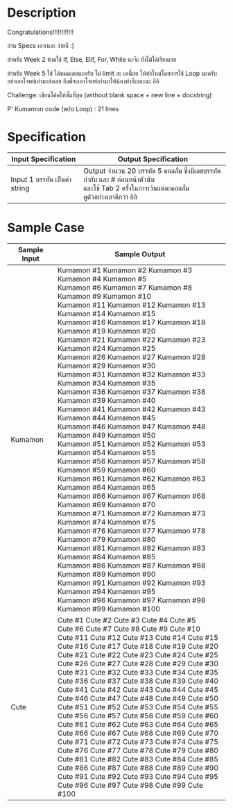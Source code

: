 # Description
Congratulations!!!!!!!!!!!!

อ่าน Specs เอาเนอะ ง่ายดี :)

สำหรับ Week 2
ห้ามใช้ If, Else, Elif, For, While นะจ๊ะ ยังไม่ได้เรียนเรย

สำหรับ Week 5
ใช้ ได้หมดเลยนะครับ ไม่ limit ละ เหนื่อย
ให้ทำใหม่โดยการใช้ Loop นะครับ อย่าเอาโจทย์เก่ามาส่งเลย ถึงพี่จะเอาโจทย์เก่ามาให้น้องทำก็เถอะนะ อิอิ

Challenge: เขียนโค้ดให้สั้นที่สุด
(without blank space + new line + docstring)

P' Kumamon code (w/o Loop)  : 21 lines

# Specification
| Input Specification | Output Specification |
| - | - |
| Input 1 บรรทัด เป็นค่า string | Output จำนวน 20 บรรทัด 5 คอลลั่ม ซึ่งมีเลขบรรทัดกำกับ และ # ก่อนหน้าตัวนับ <br> และใช้ Tab 2 ครั้งในการเว้นแต่ละคอลลั่ม <br> ดูตัวอย่างเอาดีกว่า อิอิ |

# Sample Case
| Sample Input | Sample Output |
| - | - |
| Kumamon | Kumamon #1		Kumamon #2		Kumamon #3		Kumamon #4		Kumamon #5 <br> Kumamon #6		Kumamon #7		Kumamon #8		Kumamon #9		Kumamon #10 <br> Kumamon #11		Kumamon #12		Kumamon #13		Kumamon #14		Kumamon #15 <br> Kumamon #16		Kumamon #17		Kumamon #18		Kumamon #19		Kumamon #20 <br> Kumamon #21		Kumamon #22		Kumamon #23		Kumamon #24		Kumamon #25 <br> Kumamon #26		Kumamon #27		Kumamon #28		Kumamon #29		Kumamon #30 <br> Kumamon #31		Kumamon #32		Kumamon #33		Kumamon #34		Kumamon #35 <br> Kumamon #36		Kumamon #37		Kumamon #38		Kumamon #39		Kumamon #40 <br> Kumamon #41		Kumamon #42		Kumamon #43		Kumamon #44		Kumamon #45 <br> Kumamon #46		Kumamon #47		Kumamon #48		Kumamon #49		Kumamon #50 <br> Kumamon #51		Kumamon #52		Kumamon #53		Kumamon #54		Kumamon #55 <br> Kumamon #56		Kumamon #57		Kumamon #58		Kumamon #59		Kumamon #60 <br> Kumamon #61		Kumamon #62		Kumamon #63		Kumamon #64		Kumamon #65 <br> Kumamon #66		Kumamon #67		Kumamon #68		Kumamon #69		Kumamon #70 <br> Kumamon #71		Kumamon #72		Kumamon #73		Kumamon #74		Kumamon #75 <br> Kumamon #76		Kumamon #77		Kumamon #78		Kumamon #79		Kumamon #80 <br> Kumamon #81		Kumamon #82		Kumamon #83		Kumamon #84		Kumamon #85 <br> Kumamon #86		Kumamon #87		Kumamon #88		Kumamon #89		Kumamon #90 <br> Kumamon #91		Kumamon #92		Kumamon #93		Kumamon #94		Kumamon #95 <br> Kumamon #96		Kumamon #97		Kumamon #98		Kumamon #99		Kumamon #100 |
| Cute | Cute #1		Cute #2		Cute #3		Cute #4		Cute #5 <br> Cute #6		Cute #7		Cute #8		Cute #9		Cute #10 <br> Cute #11		Cute #12		Cute #13		Cute #14		Cute #15 <br> Cute #16		Cute #17		Cute #18		Cute #19		Cute #20 <br> Cute #21		Cute #22		Cute #23		Cute #24		Cute #25 <br> Cute #26		Cute #27		Cute #28		Cute #29		Cute #30 <br> Cute #31		Cute #32		Cute #33		Cute #34		Cute #35 <br> Cute #36		Cute #37		Cute #38		Cute #39		Cute #40 <br> Cute #41		Cute #42		Cute #43		Cute #44		Cute #45 <br> Cute #46		Cute #47		Cute #48		Cute #49		Cute #50 <br> Cute #51		Cute #52		Cute #53		Cute #54		Cute #55 <br> Cute #56		Cute #57		Cute #58		Cute #59		Cute #60 <br> Cute #61		Cute #62		Cute #63		Cute #64		Cute #65 <br> Cute #66		Cute #67		Cute #68		Cute #69		Cute #70 <br> Cute #71		Cute #72		Cute #73		Cute #74		Cute #75 <br> Cute #76		Cute #77		Cute #78		Cute #79		Cute #80 <br> Cute #81		Cute #82		Cute #83		Cute #84		Cute #85 <br> Cute #86		Cute #87		Cute #88		Cute #89		Cute #90 <br> Cute #91		Cute #92		Cute #93		Cute #94		Cute #95 <br> Cute #96		Cute #97		Cute #98		Cute #99		Cute #100 |
